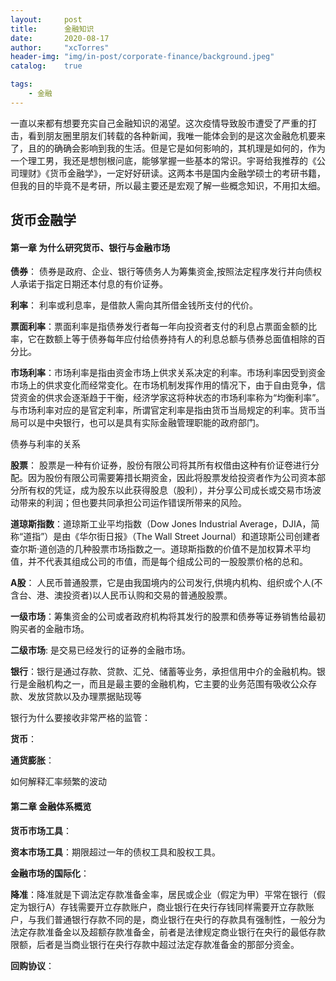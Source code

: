 ```yaml
---
layout:     post
title:      金融知识
date:       2020-08-17
author:     "xcTorres"
header-img: "img/in-post/corporate-finance/background.jpeg"
catalog:    true

tags:
    - 金融
---
```


一直以来都有想要充实自己金融知识的渴望。这次疫情导致股市遭受了严重的打击，看到朋友圈里朋友们转载的各种新闻，我唯一能体会到的是这次金融危机要来了，且的的确确会影响到我的生活。但是它是如何影响的，其机理是如何的，作为一个理工男，我还是想刨根问底，能够掌握一些基本的常识。宇哥给我推荐的《公司理财》《货币金融学》，一定好好研读。这两本书是国内金融学硕士的考研书籍，但我的目的毕竟不是考研，所以最主要还是宏观了解一些概念知识，不用扣太细。

## 货币金融学  

#### 第一章 为什么研究货币、银行与金融市场  
**债券**： 债券是政府、企业、银行等债务人为筹集资金,按照法定程序发行并向债权人承诺于指定日期还本付息的有价证券。  

**利率**： 利率或利息率，是借款人需向其所借金钱所支付的代价。  

**票面利率**：票面利率是指债券发行者每一年向投资者支付的利息占票面金额的比率，它在数额上等于债券每年应付给债券持有人的利息总额与债券总面值相除的百分比。  

**市场利率**：市场利率是指由资金市场上供求关系决定的利率。市场利率因受到资金市场上的供求变化而经常变化。在市场机制发挥作用的情况下，由于自由竞争，信贷资金的供求会逐渐趋于干衡，经济学家这将种状态的市场利率称为“均衡利率”。与市场利率对应的是官定利率，所谓官定利率是指由货币当局规定的利率。货币当局可以是中央银行，也可以是具有实际金融管理职能的政府部门。

债券与利率的关系    

**股票**： 股票是一种有价证券，股份有限公司将其所有权借由这种有价证卷进行分配。因为股份有限公司需要筹措长期资金，因此将股票发给投资者作为公司资本部分所有权的凭证，成为股东以此获得股息（股利），并分享公司成长或交易市场波动带来的利润；但也要共同承担公司运作错误所带来的风险。 

**道琼斯指数**：道琼斯工业平均指数（Dow Jones Industrial Average，DJIA，简称“道指”）是由《华尔街日报》（The Wall Street Journal）和道琼斯公司创建者查尔斯·道创造的几种股票市场指数之一。道琼斯指数的价值不是加权算术平均值，并不代表其组成公司的市值，而是每个组成公司的一股股票价格的总和。

**A股**： 人民币普通股票，它是由我国境内的公司发行,供境内机构、组织或个人(不含台、港、澳投资者)以人民币认购和交易的普通股股票。 

**一级市场**：筹集资金的公司或者政府机构将其发行的股票和债券等证券销售给最初购买者的金融市场。  

**二级市场**: 是交易已经发行的证券的金融市场。

**银行**：银行是通过存款、贷款、汇兑、储蓄等业务，承担信用中介的金融机构。银行是金融机构之一，而且是最主要的金融机构，它主要的业务范围有吸收公众存款、发放贷款以及办理票据贴现等

银行为什么要接收非常严格的监管：  

**货币**：  

**通货膨胀**： 

如何解释汇率频繁的波动   

#### 第二章 金融体系概览  

**货币市场工具**：  

**资本市场工具**：期限超过一年的债权工具和股权工具。  

**金融市场的国际化**：

**降准**：降准就是下调法定存款准备金率，居民或企业（假定为甲）平常在银行（假定为银行A）存钱需要开立存款账户，商业银行在央行存钱同样需要开立存款账户，与我们普通银行存款不同的是，商业银行在央行的存款具有强制性，一般分为法定存款准备金以及超额存款准备金，前者是法律规定商业银行在央行的最低存款限额，后者是当商业银行在央行存款中超过法定存款准备金的那部分资金。 

**回购协议**：














